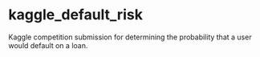 # kaggle_default_risk

Kaggle competition submission for determining the probability that a user would default on a loan.
